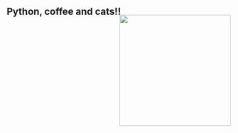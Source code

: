 ## Python, coffee and cats!!<br>
<br>

<!--
**MateusViotto/MateusViotto** is a ✨ _special_ ✨ repository because its `README.md` (this file) appears on your GitHub profile.

Here are some ideas to get you started:

- 🔭 I’m currently working on ...
- 🌱 I’m currently learning ...
- 👯 I’m looking to collaborate on ...
- 🤔 I’m looking for help with ...
- 💬 Ask me about ...
- 📫 How to reach me: ...
- 😄 Pronouns: ...
- ⚡ Fun fact: ...
![GIF](https://media.giphy.com/media/aNqEFrYVnsS52/giphy.gif)
-->
<img align="right" width="250px" style="margin-top:-40px" src="https://media.giphy.com/media/aNqEFrYVnsS52/giphy.gif">







